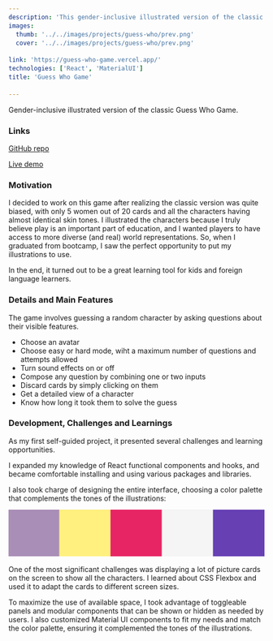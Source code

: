 ```yaml
---
description: 'This gender-inclusive illustrated version of the classic guess who game is my final project for the AllWomen Web Dev Bootcamp.'
images: 
  thumb: '../../images/projects/guess-who/prev.png'
  cover: '../../images/projects/guess-who/prev.png'

link: 'https://guess-who-game.vercel.app/'
technologies: ['React', 'MaterialUI']
title: 'Guess Who Game'

---
```


Gender-inclusive illustrated version of the classic Guess Who Game.

### Links
[GitHub repo](https://github.com/vivitt/Guess_Who_GAME)

[Live demo](https://guess-who-game-vivitt.vercel.app/)

### Motivation
I decided to work on this game after realizing the classic version was quite biased, with only 5 women out of 20 cards and all the characters having almost identical skin tones. I illustrated the characters because I truly believe play is an important part of education, and I wanted players to have access to more diverse (and real) world representations. So, when I graduated from bootcamp, I saw the perfect opportunity to put my illustrations to use.

In the end, it turned out to be a great learning tool for kids and foreign language learners.

### Details and Main Features
The game involves guessing a random character by asking questions about their visible features. 

- Choose an avatar
- Choose easy or hard mode, wiht a maximum number of questions and attempts allowed
- Turn sound effects on or off
- Compose any question by combining one or two inputs
- Discard cards by simply clicking on them
- Get a detailed view of a character
- Know how long it took them to solve the guess

### Development, Challenges and Learnings
As my first self-guided project, it presented several challenges and learning opportunities.

I expanded my knowledge of React functional components and hooks, and became comfortable installing and using various packages and libraries.

I also took charge of designing the entire interface, choosing a color palette that complements the tones of the illustrations:

![](../../images/projects/guess-who/colors.png)

One of the most significant challenges was displaying a lot of picture cards on the screen to show all the characters. I learned about CSS Flexbox and used it to adapt the cards to different screen sizes.

To maximize the use of available space, I took advantage of toggleable panels and modular components that can be shown or hidden as needed by users. I also customized Material UI components to fit my needs and match the color palette, ensuring it complemented the tones of the illustrations.

